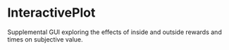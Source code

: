 # InteractivePlot
Supplemental GUI exploring the effects of inside and outside rewards and times on subjective value.
